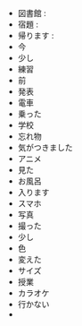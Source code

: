 
- 図書館 :
- 宿題 :
- 帰ります :
- 今
- 少し
- 練習
- 前
- 発表
- 電車
- 乗った
- 学校
- 忘れ物
- 気がつきました
- アニメ
- 見た
- お風呂
- 入ります
- スマホ
- 写真
- 撮った
- 少し
- 色
- 変えた
- サイズ
- 授業
- カラオケ
- 行かない
- 
